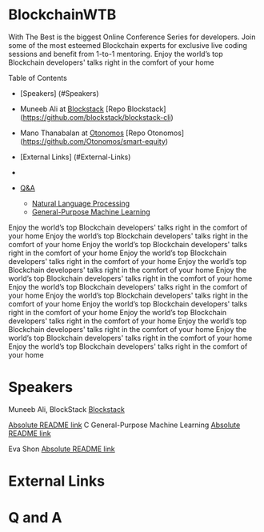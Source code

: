 # BlockchainWTB

With The Best is the biggest Online Conference Series for developers.
Join some of the most esteemed Blockchain experts for exclusive live coding sessions and benefit from 1-to-1 mentoring.
Enjoy the world’s top Blockchain developers' talks right in the comfort of your home

Table of Contents
 
- [Speakers] (#Speakers) 
 - Muneeb Ali at [Blockstack](https://blockstack.org)
[Repo Blockstack] (https://github.com/blockstack/blockstack-cli)
- Mano Thanabalan at [Otonomos](https://otonomos.com)
[Repo Otonomos] (https://github.com/Otonomos/smart-equity)


- [External Links] (#External-Links)
- 
- [Q&A](#QandA)
    - [Natural Language Processing](#clojure-nlp)
    - [General-Purpose Machine Learning](#clojure-general-purpose)

Enjoy the world’s top Blockchain developers' talks right in the comfort of your home
Enjoy the world’s top Blockchain developers' talks right in the comfort of your home
Enjoy the world’s top Blockchain developers' talks right in the comfort of your home
Enjoy the world’s top Blockchain developers' talks right in the comfort of your home
Enjoy the world’s top Blockchain developers' talks right in the comfort of your home
Enjoy the world’s top Blockchain developers' talks right in the comfort of your home
Enjoy the world’s top Blockchain developers' talks right in the comfort of your home
Enjoy the world’s top Blockchain developers' talks right in the comfort of your home
Enjoy the world’s top Blockchain developers' talks right in the comfort of your home
Enjoy the world’s top Blockchain developers' talks right in the comfort of your home
Enjoy the world’s top Blockchain developers' talks right in the comfort of your home
Enjoy the world’s top Blockchain developers' talks right in the comfort of your home
Enjoy the world’s top Blockchain developers' talks right in the comfort of your home

# Speakers
Muneeb Ali, BlockStack [Blockstack](https://blockstack.org)

[Absolute README link](https://github.com/eshon/conference/blob/master/README.md)
    C
        General-Purpose Machine Learning
[Absolute README link](https://github.com/eshon/conference/blob/master/README.md)

Eva Shon
[Absolute README link](https://github.com/eshon/conference/blob/master/README.md)

# External Links




# Q and A
